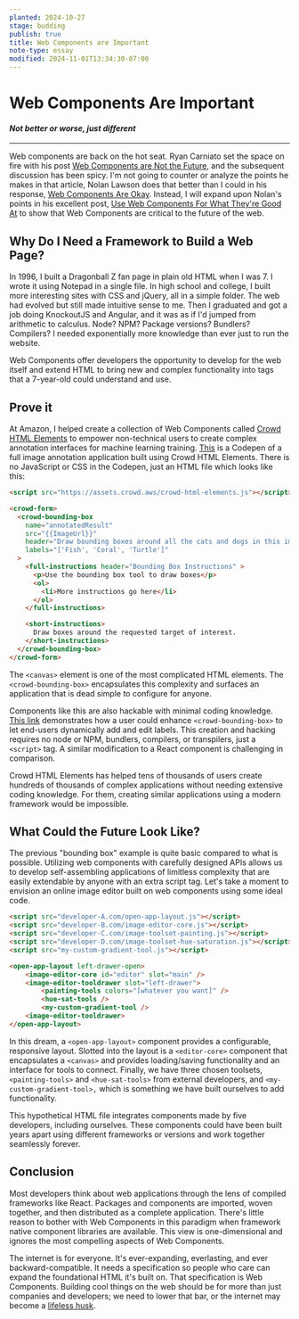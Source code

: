 ```yaml
---
planted: 2024-10-27
stage: budding
publish: true
title: Web Components are Important
note-type: essay
modified: 2024-11-01T13:34:30-07:00
---
```

# Web Components Are Important

#### *Not better or worse, just different*

---

Web components are back on the hot seat. Ryan Carniato set the space on fire with his post [Web Components are Not the Future](https://dev.to/ryansolid/maybe-web-components-are-not-the-future-hfh), and the subsequent discussion has been spicy. I'm not going to counter or analyze the points he makes in that article, Nolan Lawson does that better than I could in his response, [Web Components Are Okay](https://nolanlawson.com/2024/09/28/web-components-are-okay/). Instead, I will expand upon Nolan's points in his excellent post, [Use Web Components For What They're Good At](https://nolanlawson.com/2023/08/23/use-web-components-for-what-theyre-good-at/) to show that Web Components are critical to the future of the web.
## Why Do I Need a Framework to Build a Web Page?

In 1996, I built a Dragonball Z fan page in plain old HTML when I was 7. I wrote it using Notepad in a single file. In high school and college, I built more interesting sites with CSS and jQuery, all in a simple folder. The web had evolved but still made intuitive sense to me. Then I graduated and got a job doing KnockoutJS and Angular, and it was as if I'd jumped from arithmetic to calculus. Node? NPM? Package versions? Bundlers? Compilers? I needed exponentially more knowledge than ever just to run the website.

Web Components offer developers the opportunity to develop for the web itself and extend HTML to bring new and complex functionality into tags that a 7-year-old could understand and use.
## Prove it

At Amazon, I helped create a collection of Web Components called [Crowd HTML Elements](https://blog.mturk.com/mturk-introduces-crowd-html-elements-a-library-of-easy-to-use-task-interfaces-for-bounding-box-35bb9c860069) to empower non-technical users to create complex annotation interfaces for machine learning training. [This](https://codepen.io/sagemaker_crowd_html_elements/pen/XWpJGad) is a Codepen of a full image annotation application built using Crowd HTML Elements. There is no JavaScript or CSS in the Codepen, just an HTML file which looks like this:

```html
<script src="https://assets.crowd.aws/crowd-html-elements.js"></script>

<crowd-form>
  <crowd-bounding-box
	name="annotatedResult"
    src="{{ImageUrl}}"
    header="Draw bounding boxes around all the cats and dogs in this image"
    labels="['Fish', 'Coral', 'Turtle']"
  >
    <full-instructions header="Bounding Box Instructions" >
      <p>Use the bounding box tool to draw boxes</p>
      <ol>
        <li>More instructions go here</li>
      </ol>
    </full-instructions>

    <short-instructions>
      Draw boxes around the requested target of interest.
    </short-instructions>
  </crowd-bounding-box>
</crowd-form>  
```

The `<canvas>` element is one of the most complicated HTML elements. The `<crowd-bounding-box>` encapsulates this complexity and surfaces an application that is dead simple to configure for anyone. 

Components like this are also hackable with minimal coding knowledge. [This link](https://github.com/aws-samples/amazon-sagemaker-ground-truth-task-uis/blob/master/images/bounding-box-custom-labels.liquid.html) demonstrates how a user could enhance `<crowd-bounding-box>` to let end-users dynamically add and edit labels. This creation and hacking requires no node or NPM, bundlers, compilers, or transpilers, just a `<script>` tag. A similar modification to a React component is challenging in comparison.

Crowd HTML Elements has helped tens of thousands of users create hundreds of thousands of complex applications without needing extensive coding knowledge. For them, creating similar applications using a modern framework would be impossible.
## What Could the Future Look Like?

The previous "bounding box" example is quite basic compared to what is possible. Utilizing web components with carefully designed APIs allows us to develop self-assembling applications of limitless complexity that are easily extendable by anyone with an extra script tag. Let's take a moment to envision an online image editor built on web components using some ideal code.

```html
<script src="developer-A.com/open-app-layout.js"></script>
<script src="developer-B.com/image-editor-core.js"></script>
<script src="developer-C.com/image-toolset-painting.js"></script>
<script src="developer-D.com/image-toolset-hue-saturation.js"></script>
<script src="my-custom-gradient-tool.js"></script>

<open-app-layout left-drawer-open>
	<image-editor-core id="editor" slot="main" />
	<image-editor-tooldrawer slot="left-drawer">
		<painting-tools colors="[whatever you want]" />
		<hue-sat-tools />
		<my-custom-gradient-tool />
	<image-editor-tooldrawer>
</open-app-layout>
```

In this dream, a `<open-app-layout>` component provides a configurable, responsive layout. Slotted into the layout is a `<editor-core>` component that encapsulates a `<canvas>` and provides loading/saving functionality and an interface for tools to connect. Finally, we have three chosen toolsets, `<painting-tools>` and `<hue-sat-tools>` from external developers, and `<my-custom-gradient-tool>,` which is something we have built ourselves to add functionality.

This hypothetical HTML file integrates components made by five developers, including ourselves. These components could have been built years apart using different frameworks or versions and work together seamlessly forever.
## Conclusion

Most developers think about web applications through the lens of compiled frameworks like React. Packages and components are imported, woven together, and then distributed as a complete application. There's little reason to bother with Web Components in this paradigm when framework native component libraries are available. This view is one-dimensional and ignores the most compelling aspects of Web Components. 

The internet is for everyone. It's ever-expanding, everlasting, and ever backward-compatible. It needs a specification so people who care can expand the foundational HTML it's built on. That specification is Web Components. Building cool things on the web should be for more than just companies and developers; we need to lower that bar, or the internet may become a [lifeless husk](https://maggieappleton.com/ai-dark-forest).






